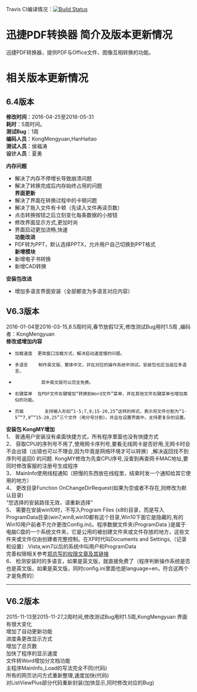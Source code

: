 Travis CI编译情况：[![Build Status](https://travis-ci.com/huduntech-dev/pdfconverter.svg?token=MfZC3wQKdkN1pbzqr6BF&branch=master)](https://travis-ci.com/huduntech-dev/pdfconverter)
# 迅捷PDF转换器 简介及版本更新情况
迅捷PDF转换器，提供PDF与Office文件、图像互相转换的功能。

# 相关版本更新情况 #
## 6.4版本 ##
**修改时间**：2016-04-25至2016-05-31  
**耗时**：5周时间。  
**测试Bug**：1周  
**编码人员**：KongMengyuan,HanHaitao  
**测试人员**：侯福涛  
**设计人员**：夏勇  
   
**内存问题**  
- 解决了内存不停增长导致崩溃问题  
- 解决了转换完成后内存始终占用的问题  
**界面更新**  
- 解决了界面在转换过程中的卡顿问题  
- 解决了拖入文件有卡顿（先读入文件再读页数）  
- 点击转换按钮之后立刻变化每条数据的小按钮    
- 修改界面显示方式,更加时尚  
- 界面启动更加流畅,快速  
**功能改进**  
- PDF转为PPT，默认选择PPTX，允许用户自己切换到PPT格式  
**新增模块**  
- 新增电子书转换  
- 新增CAD转换 

**安装包改进**  
- 增加多语言界面安装（全部都变为多语言对应内容）

## V6.3版本 ##
2016-01-04至2016-03-15,8.5周时间,春节放假12天,修改测试Bug用时1.5周 ,编码者：KongMengyuan  
**修改或增加内容**  
-     加载速度	更改窗口加载方式，解决启动速度慢的问题。  
-     多语言    制作英文版、繁体中文，并在对应的操作系统中测试。安装包也应当适应多语言。    
-               其中英文版可以完全免费。  
-     右键菜单	在PDF文件右键增加“转换到Word文件”菜单，并在其他文件右键菜单也增加类似的功能。  
-     页面	    支持输入形如“1-5;7,9;15-20,25”这样的样式，表示将文件分割为“1-5”“7,9”“15-20,25”三个文件（用分号分割）。并且在设置界面中，支持更复杂的设置。
       
**安装包	KongMY增加**  
      1、	普通用户安装没有桌面快捷方式，所有程序里面也没有快捷方式  
      2、	获取CPU的序列号不用了,使用网卡序列号,要看无线网卡是否好用,无网卡时会不会出错（出错也可以不理会,因为毕竟是网络环境才可以转换）,解决返回找不到序列号返回0 的问题. KongMY修改为先查CPU序号,没查到再查网卡MAC地址,要同时修改客服的注册号生成程序  
      3、	MainInfo使用线程通知（把慢的东西放在线程里，结束时发一个通知给其它使用的地方）  
      4、	更改目录Function OnChangeDirRequest(如果为空或者不存在,则修改为默认目录)  
        “您选择的安装路径无效，请重新选择”  
      5、	需要在安装win10时，不写入Program Files (x86)目录，而是写入ProgramData目录(win7,win8,win10都有这个目录,Win10下面它是隐藏的,有的Win10用户前者不允许更改Config.ini)。程序数据文件夹{ProgramData }是属于电脑C盘的一个系统文件夹，它是公用的被创建文件夹或文件存放的地方，这些文件夹或文件仅由创建者完整控制。在XP时代叫Documents and Settings,（记录和设置）.Vista,win7以后的系统中叫用户和ProgramData  
      完善权限相关参考[郑总写的权限文章及其链接](https://gist.github.com/huduntech/9bde433073462b0fa328)   
      6、	检测安装时的多语言，如果是英文版，就直接免费了（程序判断操作系统是否也是英文版，如果是英文版，同时config.ini里面也是language=en，符合这两个才是免费的）  

--------------------
## V6.2版本 ##
2015-11-13至2015-11-27,2周时间,修改测试Bug用时1.5周,KongMengyuan
    界面有很大变化  
    增加了自动更新功能  
    进度条更改显示方式  
    增加了总页数  
    加快了程序的显示速度  
    文件转Word增加分文档功能  
    主程序MainInfo_Load的写法完全不同(代码)  
    所有的网页访问方式重新整理,速度加快(代码)  
    对ListViewPlus部分代码重新封装(加快显示,同时修改对应的Bug)  
